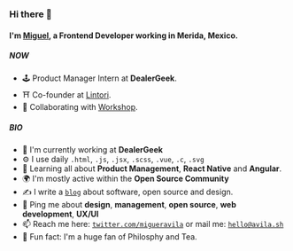 ### Hi there 👋

#### I'm [Miguel](https://avila.sh), a Frontend Developer working in Merida, Mexico.

##### NOW

- 🕹️ Product Manager Intern at **DealerGeek**.
- ⛩️ Co-founder at [Lintori](https://github.com/Lintori).
- 💾 Collaborating with [Workshop](https://heyworkshop.github.io/Site/).

##### BIO

- 🏢 I'm currently working at **DealerGeek**
- ⚙️ I use daily `.html`, `.js`, `.jsx`, `.scss`, `.vue`, `.c`, `.svg`
- 🌱 Learning all about **Product Management**, **React Native** and **Angular**.
- 🌍 I'm mostly active within the **Open Source Community**
- ✍️ I write a [`blog`](https://avila.sh/blog) about software, open source and design.
- 💬 Ping me about **design**, **management**, **open source**, **web development**, **UX/UI**
- 📫 Reach me here: [`twitter.com/migueravila`](https://twitter.com/migueravila) or mail me: [`hello@avila.sh`](mailto:hello@avila.sh)
- 🍵 Fun fact: I'm a huge fan of Philosphy and Tea.

